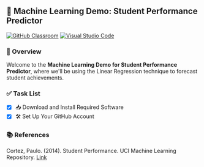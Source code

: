 ## 🚀 Machine Learning Demo: Student Performance Predictor

[![GitHub Classroom](https://img.shields.io/badge/GitHub_Classroom-Review_Assignment-41B883?style=for-the-badge&logo=github)](https://classroom.github.com/a/0IOmZycZ)
[![Visual Studio Code](https://img.shields.io/badge/Open_in_Visual_Studio_Code-Get_Started-007ACC?style=for-the-badge&logo=visual-studio-code)](https://classroom.github.com/online_ide?assignment_repo_id=11500776&assignment_repo_type=AssignmentRepo)

### 🎯 Overview

Welcome to the **Machine Learning Demo for Student Performance Predictor**, where we'll be using the Linear Regression technique to forecast student achievements.

### ✅ Task List

- [x] 📥 Download and Install Required Software
- [x] 🛠️ Set Up Your GitHub Account

### 📚 References

Cortez, Paulo. (2014). Student Performance. UCI Machine Learning Repository. [Link](https://doi.org/10.24432/C5TG7T)
